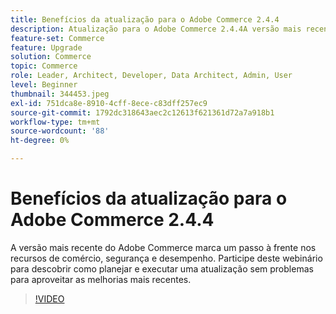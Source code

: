 ```yaml
---
title: Benefícios da atualização para o Adobe Commerce 2.4.4
description: Atualização para o Adobe Commerce 2.4.4A versão mais recente do Adobe Commerce marca um passo à frente nos recursos de comércio, segurança e desempenho. Participe deste webinário para descobrir como planejar e executar uma atualização sem problemas para aproveitar as melhorias mais recentes.
feature-set: Commerce
feature: Upgrade
solution: Commerce
topic: Commerce
role: Leader, Architect, Developer, Data Architect, Admin, User
level: Beginner
thumbnail: 344453.jpeg
exl-id: 751dca8e-8910-4cff-8ece-c83dff257ec9
source-git-commit: 1792dc318643aec2c12613f621361d72a7a918b1
workflow-type: tm+mt
source-wordcount: '88'
ht-degree: 0%

---
```


# Benefícios da atualização para o Adobe Commerce 2.4.4

A versão mais recente do Adobe Commerce marca um passo à frente nos recursos de comércio, segurança e desempenho. Participe deste webinário para descobrir como planejar e executar uma atualização sem problemas para aproveitar as melhorias mais recentes.

>[!VIDEO](https://video.tv.adobe.com/v/344453/?quality=12&learn=on)

